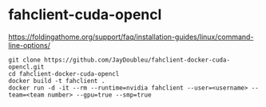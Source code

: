 # fahclient-cuda-opencl

https://foldingathome.org/support/faq/installation-guides/linux/command-line-options/ 

```shell
git clone https://github.com/JayDoubleu/fahclient-docker-cuda-opencl.git
cd fahclient-docker-cuda-opencl
docker build -t fahclient .
docker run -d -it --rm --runtime=nvidia fahclient --user=<username> --team=<team number> --gpu=true --smp=true
```
